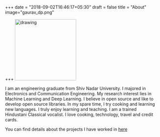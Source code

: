 +++
date = "2018-09-02T16:46:17+05:30"
draft = false
title = "About"
image="gaurav_dp.png"

+++
<img src="../gaurav_dp.png" alt="drawing" width="200"/>

I am an engineering graduate from Shiv Nadar University. I majored in Electronics and Communication Engineering.
My research interest lies in Machine Learning and Deep Learning.
I believe in open source and like to develop open source libraries. 
In my spare time, I try cooking and learning new languages. 
I truly enjoy learning and teaching. 
I am a trained Hindustani Classical vocalist. 
I love cooking, technology, travel and credit cards.

You can find details about the projects I have worked in [here](https://mishrag.com/project/)
